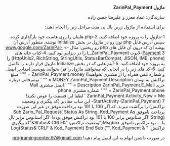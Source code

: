 
<div dir="rtl">


<b>ماژول ZarinPal_Payment</b>

سازندگان: عماد معزز و علیرضا حسن زاده


برای استفاده از ماژول زرین پال پی منت مراحل زیر را انجام دهید:

1-ماژول را به پروژه خود اضافه کنید.
2-php هایتان را روی هاست خود بارگذاری کرده سپس آدرس فایل php تون رو در ماژول در بخش Initialize نوشته. منظور آدرس آن پوشه ای که درون آن فایل های php رو ریختین: مثال -> www.google.com/ZarinPal-Payment
3-لایوت L_ZarinPal_Payment را در دیزاینر لود کنید.
4-کتاب خانه های  (HttpUtils2, RichString, StringUtils, StatusBarCompat, JISON, IME, phone) را به پروژه خود اضافه کنید.
5-آیتم هایی که در بخش Initialize ماژول قرار دارند را تکمیل کنید.
6-کد های زیر را در آنجایی که میخواهید ماژول را فرا بخوانید بنویسید.(مقادیر ایمیل و شماره تلفن همراه را از مشتری بخواهید!)
  ZarinPal_Payment.money = "" ' مبلغ تراکنش به تومان
  MONEY ZarinPal_Payment.Description = "" ' توضیحاتی درباره خرید
   Description ZarinPal_Payment.E_Mail = "" ' ایمیل مشتری
  Mail ZarinPal_Payment.phone = "" ' شماره مشتری
  phone ZarinPal_Payment.Activity_Now = Me ' لطفا این قسمت را عوض نکنید!
  StartActivity (ZarinPal_Payment)
7- این ساب مقادیر (کد پیگیری و وضعیت تراکنش) را برگشت میزند. که اگر 100 یا 101 بود پرداخت موفق در غیر این صورت پرداخت ناموفق
  Sub Zarin_Pal_Request( Status As String, Kod_Payment As String) 
    'اگر ستاتوس برابر 100 يا 101 بود تراکنش موفق بوده! 'اگر استاتوس برابر تال يا ... بود تراکنش ناموفق 
    Msgbox("وضعيت تراکنش: "&Status& CRLF&"کد پيگيري تراکنش: " & Kod_Payment ,"") Log(Status& CRLF & Kod_Payment)
  End Sub

در صورت داشتن ابهام به این ایمیل پیام دهید!
programingcenter.97@gmail.com

</div>
